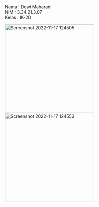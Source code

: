 <br>Nama  : Dewi Maharani
<br>NIM   : 3.34.21.3.07
<br>Kelas : IK-2D

<img width="285" alt="Screenshot 2022-11-17 124505" src="https://user-images.githubusercontent.com/116903708/202366522-0b2bb3e9-bd50-4211-bb30-f7029f0d3c58.png">
<img width="285" alt="Screenshot 2022-11-17 124553" src="https://user-images.githubusercontent.com/116903708/202366850-e3fab257-56a0-4ac2-bbfd-0b0f0d22f00e.png">
